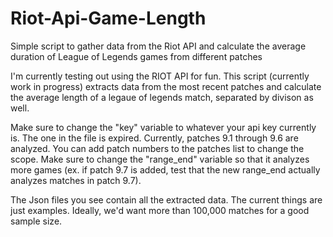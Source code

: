 # Riot-Api-Game-Length
Simple script to gather data from the Riot API and calculate the average duration of League of Legends games from different patches

I'm currently testing out using the RIOT API for fun. This script (currently work in progress) extracts data from the most recent patches and calculate the average length of a legaue of legends match, separated by divison as well. 


Make sure to change the "key" variable to whatever your api key currently is. The one in the file is expired. Currently, patches 9.1 through 9.6 are analyzed. You can add patch numbers to the patches list to change the scope. Make sure to change the "range_end" variable so that it analyzes more games (ex. if patch 9.7 is added, test that the new range_end actually analyzes matches in patch 9.7). 

The Json files you see contain all the extracted data. The current things are just examples. Ideally, we'd want more than 100,000 matches for a good sample size. 
